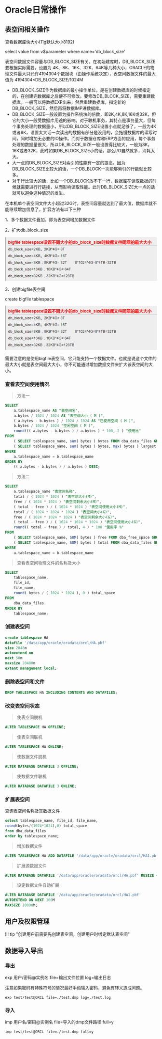 # Oracle日常操作

## 表空间相关操作

查看数据库快大小(11g默认大小8192)

select value from v$parameter where name='db_block_size'

表空间数据文件容量与DB_BLOCK_SIZE有关，在初始建库时，DB_BLOCK_SIZE要根据实际需要，设置为 4K、8K、16K、32K、64K等几种大小，ORACLE的物理文件最大只允许4194304个数据块（由操作系统决定），表空间数据文件的最大值为 4194304×DB_BLOCK_SIZE/1024M

- DB_BLOCK_SIZE作为数据库的最小操作单位，是在创建数据库的时候指定的，在创建完数据库之后便不可修改。要修改DB_BLOCK_SIZE，需要重建数据库。一般可以将数据EXP出来，然后重建数据库，指定新的DB_BLOCK_SIZE，然后再将数据IMP进数据库。
- DB_BLOCK_SIZE一般设置为操作系统块的倍数，即2K,4K,8K,16K或32K，但它的大小一般受数据库用途的影响。对于联机事务，其特点是事务量大，但每个事务处理的数据量小，所以DB_BLOCK_SIZE设置小点就足够了，一般为4K或者8K，设置太大话一次读出的数据有部分是没用的，会拖慢数据库的读写时间，同时增加无必要的IO操作。而对于数据仓库和ERP方面的应用，每个事务处理的数据量很大，所以DB_BLOCK_SIZE一般设置得比较大，一般为8K，16K或者32K，此时如果DB_BLOCK_SIZE小的话，那么I/O自然就多，消耗太大。
- 大一点的DB_BLOCK_SIZE对索引的性能有一定的提高。因为DB_BLOCK_SIZE比较大的话，一个DB_BLOCK一次能够索引的行数就比较多。
- 对于行比较大的话，比如一个DB_BLOCK放不下一行，数据库在读取数据的时候就需要进行行链接，从而影响读取性能。此时DB_BLOCK_SIZE大一点的话就可以避免这种情况的发生。

在本机单个表空间文件大小超过32G时，表空间容量就达到了最大值，数据库就不能继续增加信息了，扩容方法有以下三种

1、多个数据文件叠加，即为表空间增加数据文件

2、扩大db_block_size

![img](../images/clipboard.png) 

3、创建bigfile表空间

create bigfile tablespace 

![img](../images/clipboard.png) 

需要注意的是使用bigfile表空间，它只能支持一个数据文件。也就是说这个文件的最大大小就是表空间最大大小，你不可能通过增加数据文件来扩大该表空间的大小。



### **查看表空间使用情况**

> 方法一

```sql
SELECT
	a.tablespace_name AS "表空间名",
	a.bytes / 1024 / 1024 AS "表空间大小 ( M )",
	( a.bytes - b.bytes ) / 1024 / 1024 AS "已使用空间 ( M )",
	b.bytes / 1024 / 1024 "空闲空间 ( M )",
	round((( a.bytes - b.bytes ) / a.bytes ) * 100, 2 ) "使用比" 
FROM
	( SELECT tablespace_name, sum( bytes ) bytes FROM dba_data_files GROUP BY tablespace_name ) a,
	( SELECT tablespace_name, sum( bytes ) bytes, max( bytes ) largest FROM dba_free_space GROUP BY tablespace_name ) b 
WHERE
    a.tablespace_name = b.tablespace_name 
ORDER BY
	(( a.bytes - b.bytes ) / a.bytes ) DESC;
```

> 方法二

```sql
SELECT
	a.tablespace_name "表空间名称",
	total / ( 1024 * 1024 ) "表空间大小(M)",
	free / ( 1024 * 1024 ) "表空间剩余大小(M)",
	( total - free ) / ( 1024 * 1024 ) "表空间使用大小(M)",
	total / ( 1024 * 1024 * 1024 ) "表空间大小(G)",
	free / ( 1024 * 1024 * 1024 ) "表空间剩余大小(G)",
	( total - free ) / ( 1024 * 1024 * 1024 ) "表空间使用大小(G)",
	round(( total - free ) / total, 4 ) * 100 "使用率 %" 
FROM
	( SELECT tablespace_name, SUM( bytes ) free FROM dba_free_space GROUP BY tablespace_name ) a,
	( SELECT tablespace_name, SUM( bytes ) total FROM dba_data_files GROUP BY tablespace_name ) b 
WHERE
	a.tablespace_name = b.tablespace_name
```

> 查看表空间物理文件的名称及大小

```sql
SELECT
	tablespace_name,
	file_id,
	file_name,
	round( bytes / ( 1024 * 1024 ), 0 ) total_space 
FROM
	dba_data_files 
ORDER BY
	tablespace_name;
```



### 创建表空间

```sql
create tablespace HA
datafile '/data/app/oracle/oradata/orcl/HA.pbf' 
size 2048m
autoextend on
next 50m
maxsize 20480m
extent management local; 
```



### 删除表空间和文件

```sql
DROP TABLESPACE HA INCLUDING CONTENTS AND DATAFILES; 
```



### 改变表空间状态

> 使表空间脱机

```sql
ALTER TABLESPACE HA OFFLINE;
```

> 使表空间联机

```sql
ALTER TABLESPACE HA ONLINE;
```

> 使数据文件脱机 

```sql
ALTER DATABASE DATAFILE 3 OFFLINE; 
```

> 使数据文件联机 

```sql
ALTER DATABASE DATAFILE 3 ONLINE; 
```



### 扩展表空间

查询表空间名称及其数据文件

```sql
select tablespace_name, file_id, file_name,  
round(bytes/(1024*1024),0) total_space 
from dba_data_files 
order by tablespace_name; 
```



> 增加数据文件

```sql
ALTER TABLESPACE HA ADD DATAFILE '/data/app/oracle/oradata/orcl/HA1.pbf' SIZE 1024M;
```

> 扩展源数据文件

```sql
ALTER DATABASE DATAFILE '/data/app/oracle/oradata/orcl/HA.pbf' RESIZE 4196M;
```

> 设定数据文件自动扩展  

```sql
ALTER DATABASE DATAFILE '/data/app/oracle/oradata/orcl/HA1.pbf'
AUTOEXTEND ON NEXT 100M 
MAXSIZE 10000M; 
```



## 用户及权限管理

!!! tip "创建用户前需要先创建表空间，创建用户时绑定默认表空间"











## 数据导入导出

### 导出

exp 用户/密码@实例名  file=输出文件位置 log=输出日志

注意如果密码有特殊符号的情况最好手动输入密码，避免有转义造成问题。

```shell
exp test/test@ORCL file=./test.dmp log=./test.log
```



### 导入

imp 用户名/密码@实例名 file=导入的dmp文件路径 full=y

```shell
imp test/test@ORCL file=./test.dmp full=y
```

